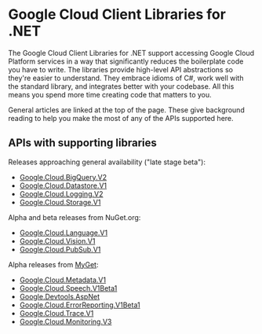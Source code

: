 # Google Cloud Client Libraries for .NET

The Google Cloud Client Libraries for .NET support accessing Google
Cloud Platform services in a way that significantly reduces the
boilerplate code you have to write. The libraries provide high-level
API abstractions so they're easier to understand. They embrace
idioms of C#, work well with the standard library, and integrates
better with your codebase. All this means you spend more time
creating code that matters to you.

General articles are linked at the top of the page. These give
background reading to help you make the most of any of the APIs
supported here.

## APIs with supporting libraries

Releases approaching general availability ("late stage beta"):

- [Google.Cloud.BigQuery.V2](Google.Cloud.BigQuery.V2/index.html)
- [Google.Cloud.Datastore.V1](Google.Cloud.Datastore.V1/index.html)
- [Google.Cloud.Logging.V2](Google.Cloud.Logging.V2/index.html)
- [Google.Cloud.Storage.V1](Google.Cloud.Storage.V1/index.html)

Alpha and beta releases from NuGet.org:

- [Google.Cloud.Language.V1](Google.Cloud.Language.V1/index.html)
- [Google.Cloud.Vision.V1](Google.Cloud.Vision.V1/index.html)
- [Google.Cloud.PubSub.V1](Google.Cloud.PubSub.V1/index.html)

Alpha releases from
[MyGet](https://www.myget.org/gallery/google-dotnet-public):

- [Google.Cloud.Metadata.V1](Google.Cloud.Metadata.V1/index.html)
- [Google.Cloud.Speech.V1Beta1](Google.Cloud.Speech.V1Beta1/index.html)
- [Google.Devtools.AspNet](Google.Devtools.AspNet/index.html)
- [Google.Cloud.ErrorReporting.V1Beta1](Google.Cloud.ErrorReporting.V1Beta1/index.html)
- [Google.Cloud.Trace.V1](Google.Cloud.Trace.V1/index.html)
- [Google.Cloud.Monitoring.V3](Google.Cloud.Monitoring.V3/index.html)
